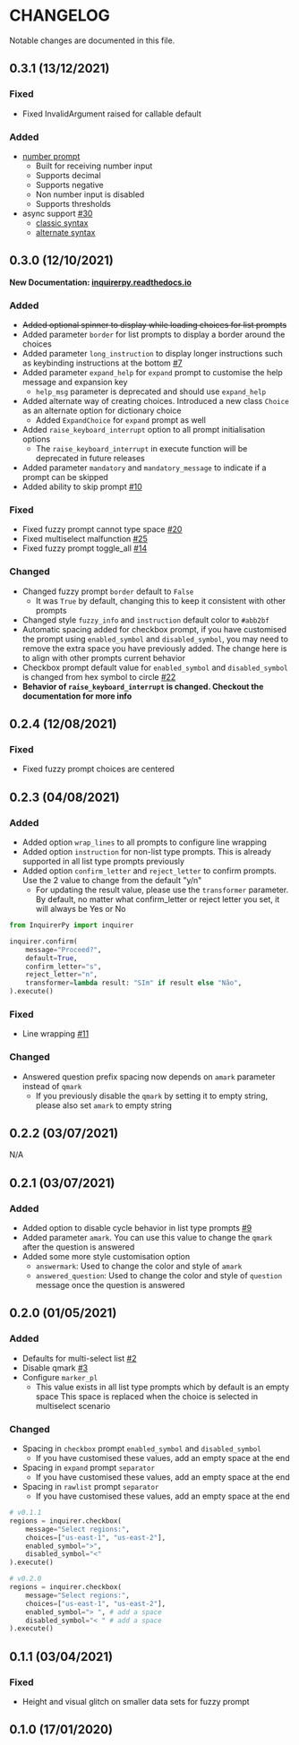 # CHANGELOG

Notable changes are documented in this file.

## 0.3.1 (13/12/2021)

### Fixed

- Fixed InvalidArgument raised for callable default

### Added

- [number prompt](https://inquirerpy.readthedocs.io/en/latest/pages/prompts/number.html)
  - Built for receiving number input
  - Supports decimal
  - Supports negative
  - Non number input is disabled
  - Supports thresholds
- async support [#30](https://github.com/kazhala/InquirerPy/issues/30)
  - [classic syntax](https://inquirerpy.readthedocs.io/en/latest/pages/prompt.html#asynchronous-execution)
  - [alternate syntax](https://inquirerpy.readthedocs.io/en/latest/pages/inquirer.html#asynchronous-execution)

## 0.3.0 (12/10/2021)

**New Documentation: [inquirerpy.readthedocs.io](https://inquirerpy.readthedocs.io/en/latest/)**

### Added

- ~~Added optional spinner to display while loading choices for list prompts~~
- Added parameter `border` for list prompts to display a border around the choices
- Added parameter `long_instruction` to display longer instructions such as keybinding instructions at the bottom [#7](https://github.com/kazhala/InquirerPy/issues/7)
- Added parameter `expand_help` for `expand` prompt to customise the help message and expansion key
  - `help_msg` parameter is deprecated and should use `expand_help`
- Added alternate way of creating choices. Introduced a new class `Choice` as an alternate option for dictionary choice
  - Added `ExpandChoice` for `expand` prompt as well
- Added `raise_keyboard_interrupt` option to all prompt initialisation options
  - The `raise_keyboard_interrupt` in execute function will be deprecated in future releases
- Added parameter `mandatory` and `mandatory_message` to indicate if a prompt can be skipped
- Added ability to skip prompt [#10](https://github.com/kazhala/InquirerPy/issues/10)

### Fixed

- Fixed fuzzy prompt cannot type space [#20](https://github.com/kazhala/InquirerPy/issues/20)
- Fixed multiselect malfunction [#25](https://github.com/kazhala/InquirerPy/issues/25)
- Fixed fuzzy prompt toggle_all [#14](https://github.com/kazhala/InquirerPy/issues/14)

### Changed

- Changed fuzzy prompt `border` default to `False`
  - It was `True` by default, changing this to keep it consistent with other prompts
- Changed style `fuzzy_info` and `instruction` default color to `#abb2bf`
- Automatic spacing added for checkbox prompt, if you have customised the prompt using `enabled_symbol` and `disabled_symbol`,
  you may need to remove the extra space you have previously added. The change here is to align with other prompts current behavior
- Checkbox prompt default value for `enabled_symbol` and `disabled_symbol` is changed from hex symbol to circle [#22](https://github.com/kazhala/InquirerPy/issues/22)
- **Behavior of `raise_keyboard_interrupt` is changed. Checkout the documentation for more info**

## 0.2.4 (12/08/2021)

### Fixed

- Fixed fuzzy prompt choices are centered

## 0.2.3 (04/08/2021)

### Added

- Added option `wrap_lines` to all prompts to configure line wrapping
- Added option `instruction` for non-list type prompts. This is already supported in all list type prompts previously
- Added option `confirm_letter` and `reject_letter` to confirm prompts. Use the 2 value to change from the default "y/n"
  - For updating the result value, please use the `transformer` parameter. By default, no matter what confirm_letter or
    reject letter you set, it will always be Yes or No

```python
from InquirerPy import inquirer

inquirer.confirm(
    message="Proceed?",
    default=True,
    confirm_letter="s",
    reject_letter="n",
    transformer=lambda result: "SIm" if result else "Não",
).execute()
```

### Fixed

- Line wrapping [#11](https://github.com/kazhala/InquirerPy/issues/11)

### Changed

- Answered question prefix spacing now depends on `amark` parameter instead of `qmark`
  - If you previously disable the `qmark` by setting it to empty string, please also set `amark` to empty string

## 0.2.2 (03/07/2021)

N/A

## 0.2.1 (03/07/2021)

### Added

- Added option to disable cycle behavior in list type prompts [#9](https://github.com/kazhala/InquirerPy/issues/9)
- Added parameter `amark`. You can use this value to change the `qmark` after the question is answered
- Added some more style customisation option
  - `answermark`: Used to change the color and style of `amark`
  - `answered_question`: Used to change the color and style of `question` message once the question is answered

## 0.2.0 (01/05/2021)

### Added

- Defaults for multi-select list [#2](https://github.com/kazhala/InquirerPy/issues/2)
- Disable qmark [#3](https://github.com/kazhala/InquirerPy/issues/3)
- Configure `marker_pl`
  - This value exists in all list type prompts which by default is an empty space
    This space is replaced when the choice is selected in multiselect scenario

### Changed

- Spacing in `checkbox` prompt `enabled_symbol` and `disabled_symbol`
  - If you have customised these values, add an empty space at the end
- Spacing in `expand` prompt `separator`
  - If you have customised these values, add an empty space at the end
- Spacing in `rawlist` prompt `separator`
  - If you have customised these values, add an empty space at the end

```python
# v0.1.1
regions = inquirer.checkbox(
    message="Select regions:",
    choices=["us-east-1", "us-east-2"],
    enabled_symbol=">",
    disabled_symbol="<"
).execute()

# v0.2.0
regions = inquirer.checkbox(
    message="Select regions:",
    choices=["us-east-1", "us-east-2"],
    enabled_symbol="> ", # add a space
    disabled_symbol="< " # add a space
).execute()
```

## 0.1.1 (03/04/2021)

### Fixed

- Height and visual glitch on smaller data sets for fuzzy prompt

## 0.1.0 (17/01/2020)
